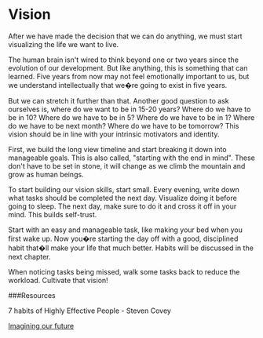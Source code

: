 # Vision

After we have made the decision that we can do anything, we must start visualizing the life we want to live.

The human brain isn't wired to think beyond one or two years since the evolution of our development. But like anything, this is something that can learned. Five years from now may not feel emotionally important to us, but we understand intellectually that we�re going to exist in five years.

But we can stretch it further than that. Another good question to ask ourselves is, where do we want to be in 15-20 years? Where do we have to be in 10? Where do we have to be in 5? Where do we have to be in 1? Where do we have to be next month? Where do we have to be tomorrow? This vision should be in line with your intrinsic motivators and identity. 

First, we build the long view timeline and start breaking it down into manageable goals. This is also called, "starting with the end in mind". These don't have to be set in stone, it will change as we climb the mountain and grow as human beings.

To start building our vision skills, start small. Every evening, write down what tasks should be completed the next day. Visualize doing it before going to sleep. The next day, make sure to do it and cross it off in your mind. This builds self-trust. 

Start with an easy and manageable task, like making your bed when you first wake up. Now you�re starting the day off with a good, disciplined habit that�ll make your life that much better. Habits will be discussed in the next chapter. 

When noticing tasks being missed, walk some tasks back to reduce the workload. Cultivate that vision!

###Resources

7 habits of Highly Effective People - Steven Covey

[Imagining our future](https://thepsychologist.bps.org.uk/volume-26/edition-11/new-voices-imagining-our-futureand-changing-it)



